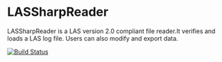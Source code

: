 # LASSharpReader
LASSharpReader is a LAS version 2.0 compliant file reader.It verifies and loads a LAS log file. Users can also modify and export data.

[![Build Status](https://travis-ci.org/killerasus/LASSharpReader.svg?branch=master)](https://travis-ci.org/killerasus/LASSharpReader)
